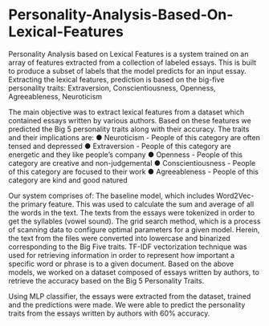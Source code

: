 # Personality-Analysis-Based-On-Lexical-Features

Personality Analysis based on Lexical Features is a system trained on an array of features
extracted from a collection of labeled essays. This is built to produce a subset of labels
that the model predicts for an input essay.
Extracting the lexical features, prediction is based on the big-five personality traits:
Extraversion, Conscientiousness, Openness, Agreeableness, Neuroticism

The main objective was to extract lexical features from a dataset which contained essays written
by various authors. Based on these features we predicted the Big 5 personality traits along with
their accuracy.
The traits and their implications are:
● Neuroticism - People of this category are often tensed and depressed
● Extraversion - People of this category are energetic and they like people’s company
● Openness - People of this category are creative and non-judgemental
● Conscientiousness - People of this category are focused to their work
● Agreeableness - People of this category are kind and good natured


Our system comprises of:
The baseline model, which includes Word2Vec- the primary feature.
This was used to calculate the sum and average of all the words in the text.
The texts from the essays were tokenized in order to get the syllables (vowel sound).
The grid search method, which is a process of scanning data to configure optimal parameters for
a given model.
Herein, the text from the files were converted into lowercase and binarized corresponding to the
Big Five traits.
TF-IDF vectorization technique was used for retrieving information in order to represent how
important a specific word or phrase is to a given document.
Based on the above models, we worked on a dataset composed of essays written by authors, to
retrieve the accuracy based on the Big 5 Personality Traits.

Using MLP classifier, the essays were extracted from the dataset, trained and the predictions
were made. We were able to predict the personality traits from the essays written by authors with
60% accuracy.
